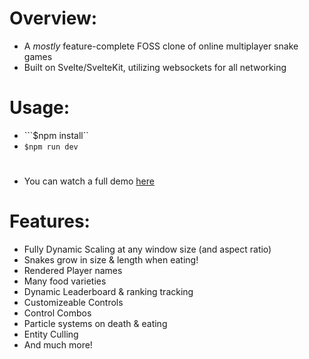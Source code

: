 # Overview:

- A *mostly* feature-complete FOSS clone of online multiplayer snake games
- Built on Svelte/SvelteKit, utilizing websockets for all networking

# Usage:

- ```$npm install``
- ```$npm run dev```

#

- You can watch a full demo [here](https://www.youtube.com/watch?v=Ma6ILRWCc4o)

# Features:

-   Fully Dynamic Scaling at any window size (and aspect ratio)
-   Snakes grow in size & length when eating!
-   Rendered Player names
-   Many food varieties
-   Dynamic Leaderboard & ranking tracking
-   Customizeable Controls
-   Control Combos
-   Particle systems on death & eating
-   Entity Culling
-   And much more!
